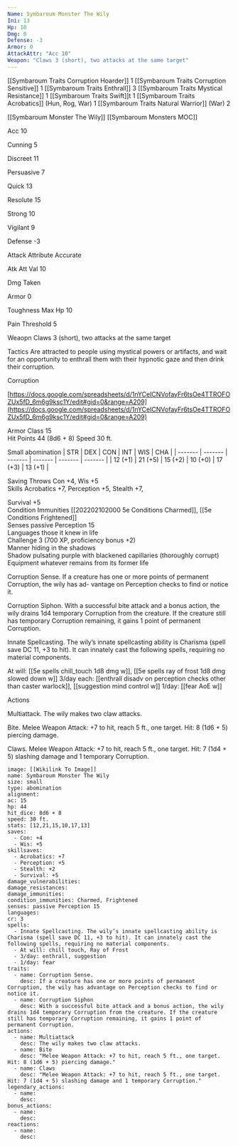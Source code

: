 ```yaml
---
Name: Symbaroum Monster The Wily
Ini: 13
Hp: 10
Dmg: 0
Defense: -3
Armor: 0
AttackAttr: "Acc 10"
Weapon: "Claws 3 (short), two attacks at the same target"
---
```

[[Symbaroum Traits Corruption Hoarder]] 1
[[Symbaroum Traits Corruption Sensitive]] 1
[[Symbaroum Traits Enthrall]] 3
[[Symbaroum Traits Mystical Resistance]] 1
[[Symbaroum Traits Swift]]t 1
[[Symbaroum Traits Acrobatics]] (Hun, Rog, War) 1
[[Symbaroum Traits Natural Warrior]] (War) 2

[[Symbaroum Monster The Wily]]
[[Symbaroum Monsters MOC]]

Acc 10

Cunning 5

Discreet 11

Persuasive 7

Quick 13

Resolute 15

Strong 10

Vigilant 9

Defense -3

Attack Attribute Accurate

Atk Att Val 10

Dmg Taken

Armor 0

Toughness Max Hp 10

Pain Threshold 5

Weaopn Claws 3 (short), two attacks at the same target

Tactics Are attracted to people using mystical powers or artifacts, and wait for an opportunity to enthrall them with their hypnotic gaze and then drink their corruption.

Corruption

[https://docs.google.com/spreadsheets/d/1nYCeICNVofayFr6tsOe4TTROFOZUx5fD_6m6g9ksc1Y/edit#gid=0&range=A209](https://docs.google.com/spreadsheets/d/1nYCeICNVofayFr6tsOe4TTROFOZUx5fD_6m6g9ksc1Y/edit#gid=0&range=A209)















Armor Class 15  
Hit Points 44 (8d6 + 8)
Speed 30 ft.

Small abomination
| STR     | DEX     | CON     | INT     | WIS     | CHA     |
| ------- | ------- | ------- | ------- | ------- | ------- |
| 12 (+1) | 21 (+5) | 15 (+2) | 10 (+0) | 17 (+3) | 13 (+1) |

Saving Throws Con +4, Wis +5  
Skills Acrobatics +7, Perception +5, Stealth +7,

Survival +5  
Condition Immunities [[202202102000 5e Conditions Charmed]], [[5e Conditions Frightened]]  
Senses passive Perception 15  
Languages those it knew in life  
Challenge 3 (700 XP, proficiency bonus +2)  
Manner hiding in the shadows  
Shadow pulsating purple with blackened capillaries (thoroughly corrupt)  
Equipment whatever remains from its former life



Corruption Sense. If a creature has one or more points of permanent Corruption, the wily has ad- vantage on Perception checks to find or notice it.

Corruption Siphon. With a successful bite attack and a bonus action, the wily drains 1d4 temporary Corruption from the creature. If the creature still has temporary Corruption remaining, it gains 1 point of permanent Corruption.

Innate Spellcasting. The wily’s innate spellcasting ability is Charisma (spell save DC 11, +3 to hit). It can innately cast the following spells, requiring no material components.

At will: [[5e spells chill_touch 1d8 dmg w]], [[5e spells ray of frost 1d8 dmg slowed down w]]
3/day each: [[enthrall disadv on perception checks other than caster warlock]], [[suggestion mind control w]] 
1/day: [[fear AoE w]]

Actions

Multiattack. The wily makes two claw attacks. 

Bite. Melee Weapon Attack: +7 to hit, reach 5 ft., one target. Hit: 8 (1d6 + 5) piercing damage. 

Claws. Melee Weapon Attack: +7 to hit, reach 5 ft., one target. Hit: 7 (1d4 + 5) slashing damage and 1 temporary Corruption.

```statblock
image: [[Wikilink To Image]]
name: Symbaroum Monster The Wily
size: small
type: abomination
alignment: 
ac: 15
hp: 44
hit_dice: 8d6 + 8
speed: 30 ft.
stats: [12,21,15,10,17,13]
saves:
  - Con: +4
  - Wis: +5  
skillsaves:
  - Acrobatics: +7
  - Perception: +5
  - Stealth: +2
  - Survival: +5
damage_vulnerabilities: 
damage_resistances: 
damage_immunities: 
condition_immunities: Charmed, Frightened
senses: passive Perception 15
languages:  
cr: 3
spells: 
  - Innate Spellcasting. The wily’s innate spellcasting ability is Charisma (spell save DC 11, +3 to hit). It can innately cast the following spells, requiring no material components.
  - At will: chill touch, Ray of Frost
  - 3/day: enthrall, suggestion
  - 1/day: fear
traits:
  - name: Corruption Sense.
    desc: If a creature has one or more points of permanent Corruption, the wily has advantage on Perception checks to find or notice it.
  - name: Corruption Siphon
    desc: With a successful bite attack and a bonus action, the wily drains 1d4 temporary Corruption from the creature. If the creature still has temporary Corruption remaining, it gains 1 point of permanent Corruption.
actions:
  - name: Multiattack
    desc: The wily makes two claw attacks. 
  - name: Bite
    desc: "Melee Weapon Attack: +7 to hit, reach 5 ft., one target. Hit: 8 (1d6 + 5) piercing damage." 
  - name: Claws
    desc: "Melee Weapon Attack: +7 to hit, reach 5 ft., one target. Hit: 7 (1d4 + 5) slashing damage and 1 temporary Corruption."
legendary_actions:
  - name: 
    desc: 
bonus_actions:
  - name: 
    desc: 
reactions:
  - name: 
    desc: 
```
